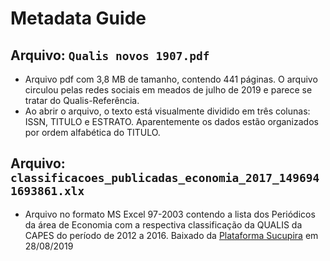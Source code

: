 # Metadata Guide

## Arquivo: `Qualis novos 1907.pdf`
- Arquivo pdf com 3,8 MB de tamanho, contendo 441 páginas. 
O arquivo circulou pelas redes sociais em meados de julho de 2019 e parece se tratar do Qualis-Referência. 
- Ao abrir o arquivo, o texto está visualmente dividido em três colunas: ISSN, TITULO e ESTRATO. Aparentemente os dados estão organizados por ordem alfabética do TITULO. 

## Arquivo: `classificacoes_publicadas_economia_2017_1496941693861.xlx`
- Arquivo no formato MS Excel 97-2003 contendo a lista dos Periódicos da área de Economia com a respectiva classificação da QUALIS da CAPES do período de 2012 a 2016.  Baixado da [Plataforma Sucupira](https://sucupira.capes.gov.br/sucupira/public/consultas/coleta/veiculoPublicacaoQualis/listaConsultaGeralPeriodicos.jsf) em 28/08/2019

